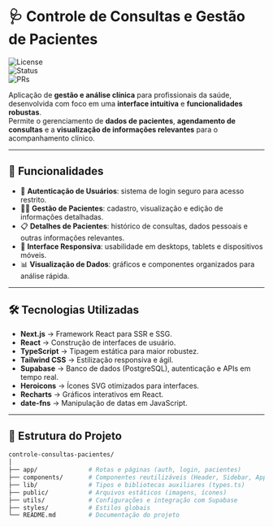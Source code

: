 # 🩺 Controle de Consultas e Gestão de Pacientes  
![License](https://img.shields.io/badge/license-MIT-green)  
![Status](https://img.shields.io/badge/status-em%20desenvolvimento-blue)  
![PRs](https://img.shields.io/badge/PRs-bem%20vindos-orange)  

Aplicação de **gestão e análise clínica** para profissionais da saúde, desenvolvida com foco em uma **interface intuitiva** e **funcionalidades robustas**.  
Permite o gerenciamento de **dados de pacientes**, **agendamento de consultas** e a **visualização de informações relevantes** para o acompanhamento clínico.  

---

## 🚀 Funcionalidades  

- 🔐 **Autenticação de Usuários**: sistema de login seguro para acesso restrito.  
- 👨‍⚕️ **Gestão de Pacientes**: cadastro, visualização e edição de informações detalhadas.  
- 📋 **Detalhes de Pacientes**: histórico de consultas, dados pessoais e outras informações relevantes.  
- 📱 **Interface Responsiva**: usabilidade em desktops, tablets e dispositivos móveis.  
- 📊 **Visualização de Dados**: gráficos e componentes organizados para análise rápida.  

---

## 🛠️ Tecnologias Utilizadas  

- **Next.js** → Framework React para SSR e SSG.  
- **React** → Construção de interfaces de usuário.  
- **TypeScript** → Tipagem estática para maior robustez.  
- **Tailwind CSS** → Estilização responsiva e ágil.  
- **Supabase** → Banco de dados (PostgreSQL), autenticação e APIs em tempo real.  
- **Heroicons** → Ícones SVG otimizados para interfaces.  
- **Recharts** → Gráficos interativos em React.  
- **date-fns** → Manipulação de datas em JavaScript.  

---

## 📂 Estrutura do Projeto  

```bash
controle-consultas-pacientes/
│
├── app/              # Rotas e páginas (auth, login, pacientes)
├── components/       # Componentes reutilizáveis (Header, Sidebar, AppContent)
├── lib/              # Tipos e bibliotecas auxiliares (types.ts)
├── public/           # Arquivos estáticos (imagens, ícones)
├── utils/            # Configurações e integração com Supabase
├── styles/           # Estilos globais
└── README.md         # Documentação do projeto
